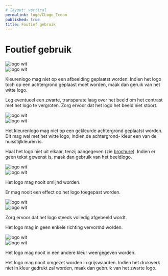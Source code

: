 ```yaml
---
# layout: vertical
permalink: logo/CLogo_Icoon
published: true
title: Foutief gebruik
---
```


<h1 class="margeonder"> Foutief gebruik</h1>
<div class="row">
    <div class="col-6">
       <img src="../images/dont/achtergrond_imgX.png" alt="logo wit" class="tweecol">
    </div>
    <div class="col-6">
        <img src="../images/dont/achtergrond_imgV.png" alt="logo wit" class="tweecol">
    </div>
</div>
<div class="row content-block">
    <div class="col-md-6">
       <p>Kleurenlogo mag niet op een afbeelding geplaatst worden.
        Indien het logo toch op een achtergrond geplaast moet worden, maak dan geruik van het witte logo.</p>
    </div>
     <div class="col-md-6">
       <p>Leg eventueel een zwarte, transparate laag over het beeld om het contrast met het logo te vergroten. Zorg ervoor dat het logo het beeld niet stoort.</p>
    </div>
</div>
<div class="row">
    <div class="col-md-6">
       <img src="../images/dont/achtergrond_kleurX.png" alt="logo wit" class="tweecol">
    </div>
    <div class="col-6">
        <img src="../images/dont/uit_elkaar.png" alt="logo wit" class="tweecol">
    </div>
</div>
<div class="row content-block">
    <div class="col-md-6">
       <p>Het kleurenlogo mag niet op een gekleurde achtergrond geplaatst worden. Dit mag wel met het witte logo, indien de achtergrond- kleur een van de huisstijlkleuren is.</p>
    </div>
    <div class="col-6">
        <p>Haal het logo niet uit elkaar, tenzij aangegeven (zie <a href="">brochure</a>). Indien er geen tekst gewenst is, maak dan gebruik van het beeldlogo. </p>
    </div>
</div>
<div class="row">
    <div class="col-6">
       <img src="../images/dont/contouren.png" alt="logo wit" class="tweecol">
    </div>
    <div class="col-6">
        <img src="../images/dont/dropshadow.png" alt="logo wit" class="tweecol">
    </div>
</div>
<div class="row content-block">
    <div class="col-6">
       <p>Het logo mag nooit omlijnd worden.</p>
    </div>
    <div class="col-6">
        <p>Er mag nooit een effect op het logo toegepast worden.</p>
    </div>
</div>
<div class="row">
    <div class="col-6">
       <img src="../images/dont/onvolledig.png" alt="logo wit" class="tweecol">
    </div>
    <div class="col-6">
        <img src="../images/dont/uitgerokken.png" alt="logo wit" class="tweecol">
    </div>
</div>
<div class="row content-block">
    <div class="col-6">
       <p>Zorg ervoor dat het logo steeds volledig afgebeeld wordt.</p>
    </div>
     <div class="col-6">
        <p>Het logo mag in geen enkele richting vervormd worden.</p>
    </div>
    
</div>
<div class="row ">
    <div class="col-6">
       <img src="../images/dont/andere_kleur.png" alt="logo wit" class="tweecol">
    </div>
    <div class="col-6">
        <img src="../images/dont/grijswaarden.png" alt="logo wit" class="tweecol">
    </div>
</div>
<div class="row content-block">
    <div class="col-6">
       <p>Het logo mag nooit in een andere kleur weergegeven worden.</p>
    </div>
    <div class="col-6">
        <p>Het logo mag nooit omgezet worden in grijswaarden. Indien het drukwerk niet in kleur gedrukt zal worden, maak dan gebruik van het zwarte logo.</p>
    </div>
</div>